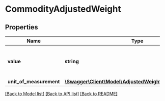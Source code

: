 # CommodityAdjustedWeight

## Properties
Name | Type | Description | Notes
------------ | ------------- | ------------- | -------------
**value** | **string** | Adjusted weight value for the commodity. | 
**unit_of_measurement** | [**\Swagger\Client\Model\AdjustedWeightUnitOfMeasurement**](AdjustedWeightUnitOfMeasurement.md) |  | 

[[Back to Model list]](../../README.md#documentation-for-models) [[Back to API list]](../../README.md#documentation-for-api-endpoints) [[Back to README]](../../README.md)

